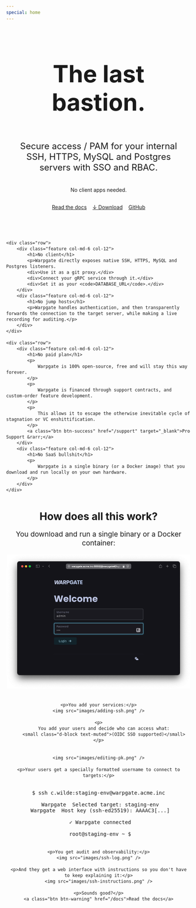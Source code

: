 ```yaml
---
special: home
---
```


<div id="animation-container-home"></div>

<style>
    #animation-container-home {
        margin: auto;
        max-width: 500px;
    }
</style>

<div class="homepage mb-5">
    <div class="jumbo">
        <h1>The last bastion.</h1>
        <p class="lead title">Secure access / PAM for your internal SSH, HTTPS, MySQL and Postgres servers with SSO and RBAC.</p>
        <p class="lead subtitle">No client apps needed.</p>
        <div class="buttons">
            <a class="btn btn-warning" href="/docs">Read the docs</a>
            <a class="btn btn-success" href="https://github.com/warp-tech/warpgate/releases" target="_blank">&darr; Download</a>
            <a class="btn btn-primary" href="https://github.com/warp-tech/warpgate" target="_blank">GitHub</a>
        </div>
    </div>

    <div class="row">
        <div class="feature col-md-6 col-12">
            <h1>No client</h1>
            <p>Warpgate directly exposes native SSH, HTTPS, MySQL and Postgres listeners.
            <div>Use it as a git proxy.</div>
            <div>Connect your gRPC service through it.</div>
            <div>Set it as your <code>DATABASE_URL</code>.</div>
        </div>
        <div class="feature col-md-6 col-12">
            <h1>No jump hosts</h1>
            <p>Warpgate handles authentication, and then transparently forwards the connection to the target server, while making a live recording for auditing.</p>
        </div>
    </div>

    <div class="row">
        <div class="feature col-md-6 col-12">
            <h1>No paid plan</h1>
            <p>
                Warpgate is 100% open-source, free and will stay this way forever.
            </p>
            <p>
                Warpgate is financed through support contracts, and custom-order feature development.
            </p>
            <p>
                This allows it to escape the otherwise inevitable cycle of stagnation or VC enshittification.
            </p>
            <a class="btn btn-success" href="/support" target="_blank">Pro Support &rarr;</a>
        </div>
        <div class="feature col-md-6 col-12">
            <h1>No SaaS bullshit</h1>
            <p>
                Warpgate is a single binary (or a Docker image) that you download and run locally on your own hardware.
            </p>
        </div>
    </div>
</div>

<div class="how-it-be">
    <h1> How does all this work?</h1>
    <p class="mt-5">You download and run a single binary or a Docker container:</p>
    <img src="images/login.png" />

    <p>You add your services:</p>
    <img src="images/adding-ssh.png" />

    <p>
        You add your users and decide who can access what:
        <small class="d-block text-muted">(OIDC SSO supported)</small>
    </p>


    <img src="images/editing-pk.png" />

    <p>Your users get a specially formatted username to connect to targets:</p>

<pre class="text-start">
$ ssh c.wilde:staging-env@warpgate.acme.inc

 Warpgate  Selected target: staging-env
 Warpgate  Host key (ssh-ed25519): AAAAC3[...]

 ✓ Warpgate connected

 root@staging-env ~ $
</pre>

    <p>You get audit and observability:</p>
    <img src="images/ssh-log.png" />

    <p>And they get a web interface with instructions so you don't have to keep explaining it:</p>
    <img src="images/ssh-instructions.png" />

    <p>Sounds good?</p>
    <a class="btn btn-warning" href="/docs">Read the docs</a>
</div>

<style>
    .homepage {
        /* width: 400px; */
    }

    .jumbo {
        display: flex;
        flex-direction: column;
        align-items: center;
        text-align: center;
        margin-bottom: 5rem;
    }

    .jumbo h1 {
        font-size: 4rem;
    }

    .jumbo .buttons {
        display: flex;
        gap: 1rem;
        margin-top: 1rem;
    }

    .lead {
        max-width: 442px;
    }

    .title {
        font-size: 1.5rem;
    }

    .feature {
        margin-bottom: 2rem;
        font-size: 1.2rem;

    }

    .feature:first-child {
        padding-right: 2rem;
    }

    article {
        max-width: 100% !important;
    }

    .how-it-be {
        text-align: center;
        margin-top: 3rem;
    }

    .how-it-be p {
        font-size: 1.2rem;
    }

    .how-it-be img,
    .how-it-be pre{
        max-width: 500px;
        margin: 0 auto 2rem;
    }


</style>
